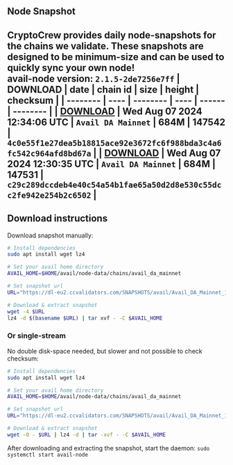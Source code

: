 ## Node Snapshot
CryptoCrew provides daily node-snapshots for the chains we validate. These snapshots are designed to be minimum-size and can be used to quickly sync your own node!  
avail-node version: `2.1.5-2de7256e7ff`
| DOWNLOAD | date | chain id | size | height | checksum |
| -------- | ---- | -------- | ---- | ------ | -------- |
| **[DOWNLOAD](https://dl-eu2.ccvalidators.com/SNAPSHOTS/avail/Avail_DA_Mainnet_147542.tar.lz4)** | Wed Aug 07 2024 12:34:06 UTC | `Avail DA Mainnet` | 684M | 147542 | `4c0e55f1e27dea5b18815ace92e3672fc6f988bda3c4a6fc542c964afd8bd67a` |
| **[DOWNLOAD](https://dl-eu2.ccvalidators.com/SNAPSHOTS/avail/Avail_DA_Mainnet_147531.tar.lz4)** | Wed Aug 07 2024 12:30:35 UTC | `Avail DA Mainnet` | 684M | 147531 | `c29c289dccdeb4e40c54a54b1fae65a50d2d8e530c55dcc2fe942e254b2c6502` |
---

## Download instructions
Download snapshot manually:
```sh
# Install dependencies
sudo apt install wget lz4

# Set your avail home directory
AVAIL_HOME=$HOME/avail/node-data/chains/avail_da_mainnet

# Set snapshot url
URL="https://dl-eu2.ccvalidators.com/SNAPSHOTS/avail/Avail_DA_Mainnet_147542.tar.lz4"

# Download & extract snapshot
wget -4 $URL
lz4 -d $(basename $URL) | tar xvf - -C $AVAIL_HOME
```

### Or single-stream
No double disk-space needed, but slower and not possible to check checksum:
```sh
# Install dependencies
sudo apt install wget lz4

# Set your avail home directory
AVAIL_HOME=$HOME/avail/node-data/chains/avail_da_mainnet

# Set snapshot url
URL="https://dl-eu2.ccvalidators.com/SNAPSHOTS/avail/Avail_DA_Mainnet_147542.tar.lz4"

# Download & extract snapshot
wget -O - $URL | lz4 -d | tar -xvf - -C $AVAIL_HOME
```

After downloading and extracting the snapshot, start the daemon: `sudo systemctl start avail-node`
